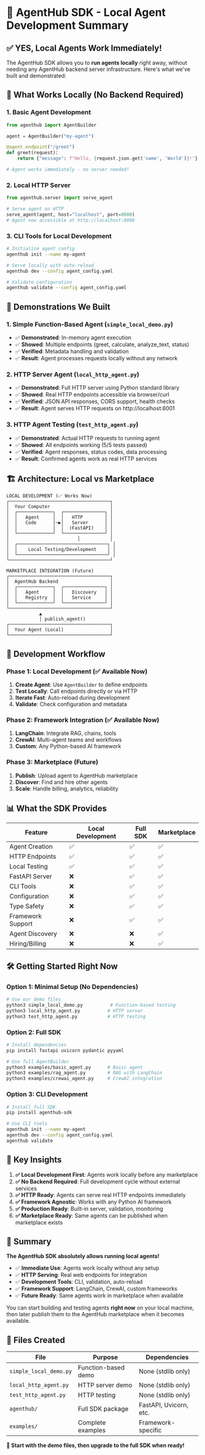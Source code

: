 # 🤖 AgentHub SDK - Local Agent Development Summary

## ✅ **YES, Local Agents Work Immediately!**

The AgentHub SDK allows you to **run agents locally** right away, without needing any AgentHub backend server infrastructure. Here's what we've built and demonstrated:

## 🎯 What Works Locally (No Backend Required)

### 1. **Basic Agent Development**
```python
from agenthub import AgentBuilder

agent = AgentBuilder("my-agent")

@agent.endpoint("/greet")
def greet(request):
    return {"message": f"Hello, {request.json.get('name', 'World')}!"}

# Agent works immediately - no server needed!
```

### 2. **Local HTTP Server**
```python
from agenthub.server import serve_agent

# Serve agent on HTTP
serve_agent(agent, host="localhost", port=8000)
# Agent now accessible at http://localhost:8000
```

### 3. **CLI Tools for Local Development**
```bash
# Initialize agent config
agenthub init --name my-agent

# Serve locally with auto-reload
agenthub dev --config agent_config.yaml

# Validate configuration
agenthub validate --config agent_config.yaml
```

## 🧪 **Demonstrations We Built**

### 1. **Simple Function-Based Agent** (`simple_local_demo.py`)
- ✅ **Demonstrated**: In-memory agent execution
- ✅ **Showed**: Multiple endpoints (greet, calculate, analyze_text, status)
- ✅ **Verified**: Metadata handling and validation
- ✅ **Result**: Agent processes requests locally without any network

### 2. **HTTP Server Agent** (`local_http_agent.py`)
- ✅ **Demonstrated**: Full HTTP server using Python standard library
- ✅ **Showed**: Real HTTP endpoints accessible via browser/curl
- ✅ **Verified**: JSON API responses, CORS support, health checks
- ✅ **Result**: Agent serves HTTP requests on http://localhost:8001

### 3. **HTTP Agent Testing** (`test_http_agent.py`)
- ✅ **Demonstrated**: Actual HTTP requests to running agent
- ✅ **Showed**: All endpoints working (5/5 tests passed)
- ✅ **Verified**: Agent responses, status codes, data processing
- ✅ **Result**: Confirmed agents work as real HTTP services

## 🏗️ **Architecture: Local vs Marketplace**

```
LOCAL DEVELOPMENT (✅ Works Now)
┌─────────────────────────────────────┐
│  Your Computer                      │
│  ┌─────────────┐  ┌───────────────┐ │
│  │   Agent     │  │   HTTP        │ │
│  │   Code      │─▶│   Server      │ │
│  │             │  │  (FastAPI)    │ │
│  └─────────────┘  └───────────────┘ │
│                         │           │
│  ┌─────────────────────────────────┐ │
│  │    Local Testing/Development    │ │
│  └─────────────────────────────────┘ │
└─────────────────────────────────────┘

MARKETPLACE INTEGRATION (Future)
┌─────────────────────────────────────┐
│  AgentHub Backend                   │
│  ┌─────────────┐  ┌───────────────┐ │
│  │   Agent     │  │   Discovery   │ │
│  │   Registry  │  │   Service     │ │
│  └─────────────┘  └───────────────┘ │
└─────────────────────────────────────┘
            ▲
            │ publish_agent()
┌─────────────────────────────────────┐
│  Your Agent (Local)                 │
└─────────────────────────────────────┘
```

## 🚀 **Development Workflow**

### **Phase 1: Local Development** (✅ Available Now)
1. **Create Agent**: Use `AgentBuilder` to define endpoints
2. **Test Locally**: Call endpoints directly or via HTTP
3. **Iterate Fast**: Auto-reload during development
4. **Validate**: Check configuration and metadata

### **Phase 2: Framework Integration** (✅ Available Now)
1. **LangChain**: Integrate RAG, chains, tools
2. **CrewAI**: Multi-agent teams and workflows
3. **Custom**: Any Python-based AI framework

### **Phase 3: Marketplace** (Future)
1. **Publish**: Upload agent to AgentHub marketplace
2. **Discover**: Find and hire other agents
3. **Scale**: Handle billing, analytics, reliability

## 📊 **What the SDK Provides**

| Feature | Local Development | Full SDK | Marketplace |
|---------|-------------------|----------|-------------|
| Agent Creation | ✅ | ✅ | ✅ |
| HTTP Endpoints | ✅ | ✅ | ✅ |
| Local Testing | ✅ | ✅ | ✅ |
| FastAPI Server | ❌ | ✅ | ✅ |
| CLI Tools | ❌ | ✅ | ✅ |
| Configuration | ❌ | ✅ | ✅ |
| Type Safety | ❌ | ✅ | ✅ |
| Framework Support | ❌ | ✅ | ✅ |
| Agent Discovery | ❌ | ❌ | ✅ |
| Hiring/Billing | ❌ | ❌ | ✅ |

## 🛠️ **Getting Started Right Now**

### **Option 1: Minimal Setup (No Dependencies)**
```bash
# Use our demo files
python3 simple_local_demo.py          # Function-based testing
python3 local_http_agent.py          # HTTP server
python3 test_http_agent.py           # HTTP testing
```

### **Option 2: Full SDK**
```bash
# Install dependencies
pip install fastapi uvicorn pydantic pyyaml

# Use full AgentBuilder
python3 examples/basic_agent.py      # Basic agent
python3 examples/rag_agent.py        # RAG with LangChain
python3 examples/crewai_agent.py     # CrewAI integration
```

### **Option 3: CLI Development**
```bash
# Install full SDK
pip install agenthub-sdk

# Use CLI tools
agenthub init --name my-agent
agenthub dev --config agent_config.yaml
agenthub validate
```

## 🔑 **Key Insights**

1. **✅ Local Development First**: Agents work locally before any marketplace
2. **✅ No Backend Required**: Full development cycle without external services
3. **✅ HTTP Ready**: Agents can serve real HTTP endpoints immediately
4. **✅ Framework Agnostic**: Works with any Python AI framework
5. **✅ Production Ready**: Built-in server, validation, monitoring
6. **✅ Marketplace Ready**: Same agents can be published when marketplace exists

## 🎯 **Summary**

**The AgentHub SDK absolutely allows running local agents!** 

- ✅ **Immediate Use**: Agents work locally without any setup
- ✅ **HTTP Serving**: Real web endpoints for integration
- ✅ **Development Tools**: CLI, validation, auto-reload
- ✅ **Framework Support**: LangChain, CrewAI, custom frameworks
- ✅ **Future Ready**: Same agents work in marketplace when available

You can start building and testing agents **right now** on your local machine, then later publish them to the AgentHub marketplace when it becomes available.

## 📁 **Files Created**

| File | Purpose | Dependencies |
|------|---------|--------------|
| `simple_local_demo.py` | Function-based demo | None (stdlib only) |
| `local_http_agent.py` | HTTP server demo | None (stdlib only) |
| `test_http_agent.py` | HTTP testing | None (stdlib only) |
| `agenthub/` | Full SDK package | FastAPI, Uvicorn, etc. |
| `examples/` | Complete examples | Framework-specific |

**🚀 Start with the demo files, then upgrade to the full SDK when ready!**